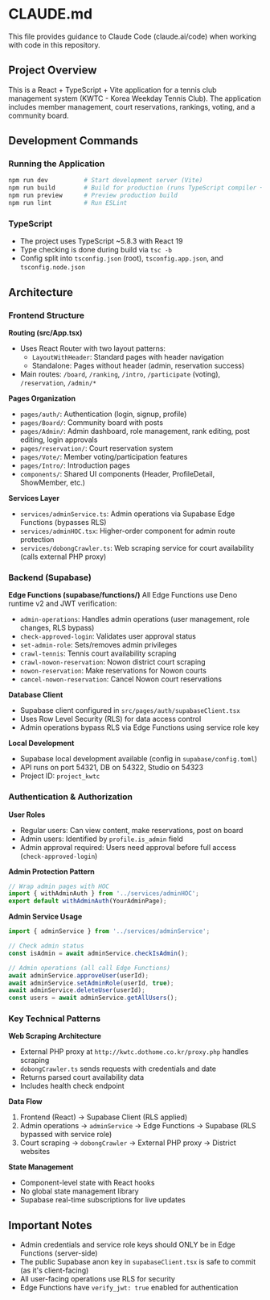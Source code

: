 # CLAUDE.md

This file provides guidance to Claude Code (claude.ai/code) when working with code in this repository.

## Project Overview

This is a React + TypeScript + Vite application for a tennis club management system (KWTC - Korea Weekday Tennis Club). The application includes member management, court reservations, rankings, voting, and a community board.

## Development Commands

### Running the Application
```bash
npm run dev          # Start development server (Vite)
npm run build        # Build for production (runs TypeScript compiler + Vite build)
npm run preview      # Preview production build
npm run lint         # Run ESLint
```

### TypeScript
- The project uses TypeScript ~5.8.3 with React 19
- Type checking is done during build via `tsc -b`
- Config split into `tsconfig.json` (root), `tsconfig.app.json`, and `tsconfig.node.json`

## Architecture

### Frontend Structure

**Routing (src/App.tsx)**
- Uses React Router with two layout patterns:
  - `LayoutWithHeader`: Standard pages with header navigation
  - Standalone: Pages without header (admin, reservation success)
- Main routes: `/board`, `/ranking`, `/intro`, `/participate` (voting), `/reservation`, `/admin/*`

**Pages Organization**
- `pages/auth/`: Authentication (login, signup, profile)
- `pages/Board/`: Community board with posts
- `pages/Admin/`: Admin dashboard, role management, rank editing, post editing, login approvals
- `pages/reservation/`: Court reservation system
- `pages/Vote/`: Member voting/participation features
- `pages/Intro/`: Introduction pages
- `components/`: Shared UI components (Header, ProfileDetail, ShowMember, etc.)

**Services Layer**
- `services/adminService.ts`: Admin operations via Supabase Edge Functions (bypasses RLS)
- `services/adminHOC.tsx`: Higher-order component for admin route protection
- `services/dobongCrawler.ts`: Web scraping service for court availability (calls external PHP proxy)

### Backend (Supabase)

**Edge Functions (supabase/functions/)**
All Edge Functions use Deno runtime v2 and JWT verification:
- `admin-operations`: Handles admin operations (user management, role changes, RLS bypass)
- `check-approved-login`: Validates user approval status
- `set-admin-role`: Sets/removes admin privileges
- `crawl-tennis`: Tennis court availability scraping
- `crawl-nowon-reservation`: Nowon district court scraping
- `nowon-reservation`: Make reservations for Nowon courts
- `cancel-nowon-reservation`: Cancel Nowon court reservations

**Database Client**
- Supabase client configured in `src/pages/auth/supabaseClient.tsx`
- Uses Row Level Security (RLS) for data access control
- Admin operations bypass RLS via Edge Functions using service role key

**Local Development**
- Supabase local development available (config in `supabase/config.toml`)
- API runs on port 54321, DB on 54322, Studio on 54323
- Project ID: `project_kwtc`

### Authentication & Authorization

**User Roles**
- Regular users: Can view content, make reservations, post on board
- Admin users: Identified by `profile.is_admin` field
- Admin approval required: Users need approval before full access (`check-approved-login`)

**Admin Protection Pattern**
```typescript
// Wrap admin pages with HOC
import { withAdminAuth } from '../services/adminHOC';
export default withAdminAuth(YourAdminPage);
```

**Admin Service Usage**
```typescript
import { adminService } from '../services/adminService';

// Check admin status
const isAdmin = await adminService.checkIsAdmin();

// Admin operations (all call Edge Functions)
await adminService.approveUser(userId);
await adminService.setAdminRole(userId, true);
await adminService.deleteUser(userId);
const users = await adminService.getAllUsers();
```

### Key Technical Patterns

**Web Scraping Architecture**
- External PHP proxy at `http://kwtc.dothome.co.kr/proxy.php` handles scraping
- `dobongCrawler.ts` sends requests with credentials and date
- Returns parsed court availability data
- Includes health check endpoint

**Data Flow**
1. Frontend (React) → Supabase Client (RLS applied)
2. Admin operations → `adminService` → Edge Functions → Supabase (RLS bypassed with service role)
3. Court scraping → `dobongCrawler` → External PHP proxy → District websites

**State Management**
- Component-level state with React hooks
- No global state management library
- Supabase real-time subscriptions for live updates

## Important Notes

- Admin credentials and service role keys should ONLY be in Edge Functions (server-side)
- The public Supabase anon key in `supabaseClient.tsx` is safe to commit (as it's client-facing)
- All user-facing operations use RLS for security
- Edge Functions have `verify_jwt: true` enabled for authentication
